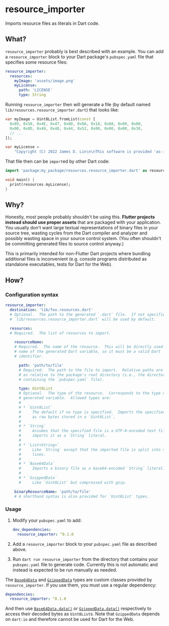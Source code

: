 # resource_importer

Imports resource files as literals in Dart code.

## What?

`resource_importer` probably is best described with an example.  You can add a
`resource_importer` block to your Dart package's `pubspec.yaml` file that
specifies some resource files:

```yaml
resource_importer:
  resources:
    myImage: 'assets/image.png'
    myLicense:
      path: 'LICENSE'
      type: String
```

Running `resource_importer` then will generate a file (by default named
`lib/resources.resource_importer.dart`) that looks like:

```dart
var myImage = Uint8List.fromList(const [
  0x89, 0x50, 0x4E, 0x47, 0x0D, 0x0A, 0x1A, 0x0A, 0x00, 0x00,
  0x00, 0x0D, 0x49, 0x48, 0x44, 0x52, 0x00, 0x00, 0x00, 0x30,
  // ...
]);

var myLicense =
    "Copyright (C) 2022 James D. Lin\n\nThis software is provided 'as-is', ..."
```

That file then can be `import`ed by other Dart code:

```dart
import 'package:my_package/resources.resource_importer.dart' as resources;

void main() {
  print(resources.myLicense);
}
```

## Why?

Honestly, most people probably shouldn't be using this. **Flutter projects
instead should use proper assets** that are packaged with your application. You
usually don't want large textual representations of binary files in your source
tree, wasting cycles from the Dart compiler and analyzer and possibly wasting
space in your source control system. (You often shouldn't be committing
generated files to source control anyway.)

This is primarily intended for non-Flutter Dart projects where bundling
additional files is inconvenient (e.g. console programs distributed as
standalone executables, tests for Dart for the Web).

## How?

### Configuration syntax

```yaml
resource_importer:
  destination: 'lib/foo.resources.dart'
  # Optional.  The path to the generated `.dart` file.  If not specified,
  # `lib/resources.resource_importer.dart` will be used by default.

  resources:
  # Required.  The list of resources to import.

    resourceName:
    # Required.  The name of the resource.  This will be directly used as the
    # name of the generated Dart variable, so it must be a valid Dart
    # identifier.

      path: 'path/to/file'
      # Required.  The path to the file to import.  Relative paths are treated
      # as relative to the package's root directory (i.e., the directory
      # containing the `pubspec.yaml` file).

      type: Uint8List
      # Optional.  The type of the resource.  Corresponds to the type of the
      # generated variable.  Allowed types are:
      #
      # * `Uint8List`
      #     The default if no type is specified.  Imports the specified file
      #     as raw bytes stored in a `Uint8List`.
      #
      # * `String`
      #     Assumes that the specified file is a UTF-8-encoded text file and
      #     imports it as a `String` literal.
      #
      # * `List<String>`
      #     Like `String` except that the imported file is split into separate
      #     lines.
      #
      # * `Base64Data`
      #     Imports a binary file as a base64-encoded `String` literal.
      #
      # * `GzippedData`
      #     Like `Uint8List` but compressed with gzip.

    binaryResourceName: 'path/to/file'
    # A shorthand syntax is also provided for `Uint8List` types.
```

### Usage

1. Modify your `pubspec.yaml` to add:

    ```yaml
    dev_dependencies:
      resource_importer: ^0.1.0
    ```

2. Add a `resource_importer` block to your `pubspec.yaml` file as described
   above.

3. Run `dart run resource_importer` from the directory that contains your
   `pubspec.yaml` file to generate code.  Currently this is not automatic and
   instead is expected to be run manually as needed.

The [`Base64Data`] and [`GzippedData`] types are custom classes provided by
`resource_importer`.  If you use them, you must use a regular dependency:

  ```yaml
  dependencies:
    resource_importer: ^0.1.0
  ```

And then use [`Base64Data.data()`] or [`GzippedData.data()`] respectively to
access their decoded bytes as `Uint8List`s. Note that `GzippedData` depends on
`dart:io` and therefore cannot be used for Dart for the Web.

[`Base64Data`]: https://pub.dev/packages/resource_importer/latest/base64_data/Base64Data-class.html
[`GzippedData`]: https://pub.dev/packages/resource_importer/latest/gzipped_data/GzippedData-class.html
[`Base64Data.data()`]: https://pub.dev/packages/resource_importer/latest/base64_data/Base64Data/data.html
[`GzippedData.data()`]: https://pub.dev/packages/resource_importer/latest/gzipped_data/GzippedData/data.html
